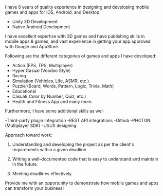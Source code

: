 I have 8 years of quality experience in designing and developing mobile games and apps for iOS, Android, and Desktop:

- Unity 3D Development
- Native Android Development

I have excellent expertise with 3D games and have publishing skills in mobile apps & games, and vast experience in getting your app approved with Google and AppStore.

Following are the different categories of games and apps I have developed:

- Action (FPS, TPS, Multiplayer)
- Hyper Casual (Voodoo Style)
- Racing
- Simulation (Vehicles, Life, ASMR, etc.)
- Puzzle (Board, Words, Pattern, Logic, Trivia, Math)
- Educational
- Casual( Color by Number, Quiz, etc.)
- Health and Fitness App and many more.

Furthermore, I have some additional skills as well

-Third-party plugin integration
-REST API integrations
-Github
-PHOTON (Multiplayer SDK)
-UI/UX designing

Approach toward work:

1. Understanding and developing the project as per the client's requirements within a given deadline.

2. Writing a well-documented code that is easy to understand and maintain in the future.

3. Meeting deadlines effectively.

Provide me with an opportunity to demonstrate how mobile games and apps can transform your business!

<!---
arslanarshadd/arslanarshadd is a ✨ special ✨ repository because its `README.md` (this file) appears on your GitHub profile.
You can click the Preview link to take a look at your changes.
--->
